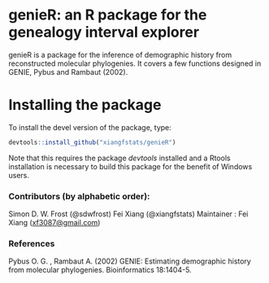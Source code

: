 
<!-- README.md is generated from README.Rmd. Please edit that file -->
genieR: an R package for the genealogy interval explorer
========================================================

genieR is a package for the inference of demographic history from reconstructed molecular phylogenies. It covers a few functions designed in GENIE, Pybus and Rambaut (2002).

Installing the package
======================

To install the devel version of the package, type:

``` r
devtools::install_github("xiangfstats/genieR")
```

Note that this requires the package *devtools* installed and a Rtools installation is necessary to build this package for the benefit of Windows users.

### Contributors (by alphabetic order):

Simon D. W. Frost (@sdwfrost) Fei Xiang (@xiangfstats) Maintainer : Fei Xiang (<xf3087@gmail.com>)

### References

Pybus O. G. , Rambaut A. (2002) GENIE: Estimating demographic history from molecular phylogenies. Bioinformatics 18:1404-5.
